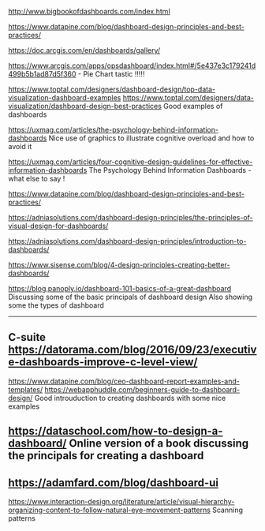 http://www.bigbookofdashboards.com/index.html

https://www.datapine.com/blog/dashboard-design-principles-and-best-practices/

https://doc.arcgis.com/en/dashboards/gallery/

https://www.arcgis.com/apps/opsdashboard/index.html#/5e437e3c179241d499b5b1ad87d5f360 - Pie Chart tastic !!!!!


https://www.toptal.com/designers/dashboard-design/top-data-visualization-dashboard-examples
https://www.toptal.com/designers/data-visualization/dashboard-design-best-practices
Good examples of dashboards


https://uxmag.com/articles/the-psychology-behind-information-dashboards
Nice use of graphics to illustrate cognitive overload and how to avoid it

https://uxmag.com/articles/four-cognitive-design-guidelines-for-effective-information-dashboards
The Psychology Behind Information Dashboards - what else to say !

https://www.datapine.com/blog/dashboard-design-principles-and-best-practices/

https://adniasolutions.com/dashboard-design-principles/the-principles-of-visual-design-for-dashboards/

https://adniasolutions.com/dashboard-design-principles/introduction-to-dashboards/

https://www.sisense.com/blog/4-design-principles-creating-better-dashboards/

https://blog.panoply.io/dashboard-101-basics-of-a-great-dashboard
Discussing some of the basic principals of dashboard design
Also showing some the types of dashboard

---
C-suite
https://datorama.com/blog/2016/09/23/executive-dashboards-improve-c-level-view/
---
https://www.datapine.com/blog/ceo-dashboard-report-examples-and-templates/
https://webapphuddle.com/beginners-guide-to-dashboard-design/
Good introuduction to creating dashboards with some nice examples

https://dataschool.com/how-to-design-a-dashboard/
Online version of a book discussing the principals for creating a dashboard
---
https://adamfard.com/blog/dashboard-ui
---
https://www.interaction-design.org/literature/article/visual-hierarchy-organizing-content-to-follow-natural-eye-movement-patterns
Scanning patterns
